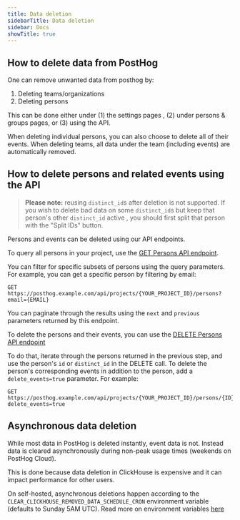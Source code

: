 ```yaml
---
title: Data deletion
sidebarTitle: Data deletion
sidebar: Docs
showTitle: true
---
```


## How to delete data from PostHog

One can remove unwanted data from posthog by:
1. Deleting teams/organizations
2. Deleting persons

This can be done either under (1) the settings pages , (2) under persons & groups pages, or (3) using the API.

When deleting individual persons, you can also choose to delete all of their events. When deleting teams, all data under the team
(including events) are automatically removed.

## How to delete persons and related events using the API

> **Please note:** reusing `distinct_id`s after deletion is not supported. If you wish to delete bad data on some `distinct_id`s but keep that person's other `distinct_id` active , you should first split that person with the "Split IDs" button.

Persons and events can be deleted using our API endpoints. 

To query all persons in your project, use the [GET Persons API endpoint](https://posthog.com/docs/api/persons#get-api-projects-project_id-persons).

You can filter for specific subsets of persons using the query parameters. For example, you can get a specific person by filtering by email:

```
GET https://posthog.example.com/api/projects/{YOUR_PROJECT_ID}/persons?email={EMAIL}
```

You can paginate through the results using the `next` and `previous` parameters returned by this endpoint.

To delete the persons and their events, you can use the [DELETE Persons API endpoint](https://posthog.com/docs/api/persons#delete-api-projects-project_id-persons-id)

To do that, iterate through the persons returned in the previous step, and use the person's `id` or `distinct_id` in the DELETE call. To delete the person's corresponding events in addition to the person, add a `delete_events=true` parameter. For example:

```
GET https://posthog.example.com/api/projects/{YOUR_PROJECT_ID}/persons/{ID}?delete_events=true
```

## Asynchronous data deletion

While most data in PostHog is deleted instantly, event data is not. Instead data is cleared asynchronously during non-peak usage times (weekends on PostHog Cloud).

This is done because data deletion in ClickHouse is expensive and it can impact performance for other users.

On self-hosted, asynchronous deletions happen according to the `CLEAR_CLICKHOUSE_REMOVED_DATA_SCHEDULE_CRON` environment variable (defaults to Sunday 5AM UTC). Read more on environment variables [here](/docs/self-host/configure/environment-variables)
